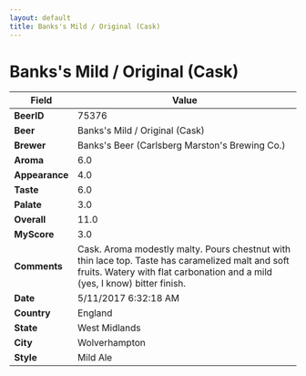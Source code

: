 ```yaml
---
layout: default
title: Banks's Mild / Original (Cask)
---
```


# Banks's Mild / Original (Cask)

| Field         | Value     |
|---------------|-----------|
| **BeerID** | 75376 |
| **Beer** | Banks's Mild / Original (Cask) |
| **Brewer** | Banks&#39;s Beer (Carlsberg Marston&#39;s Brewing Co.) |
| **Aroma** | 6.0 |
| **Appearance** | 4.0 |
| **Taste** | 6.0 |
| **Palate** | 3.0 |
| **Overall** | 11.0 |
| **MyScore** | 3.0 |
| **Comments** | Cask. Aroma modestly malty. Pours chestnut with thin lace top. Taste has caramelized malt and soft fruits. Watery with flat carbonation and a mild &#40;yes, I know&#41; bitter finish. |
| **Date** | 5/11/2017 6:32:18 AM |
| **Country** | England |
| **State** | West Midlands |
| **City** | Wolverhampton |
| **Style** | Mild Ale |
